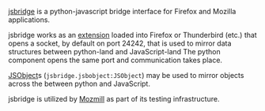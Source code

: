 [jsbridge](https://github.com/mozautomation/mozmill/tree/master/jsbridge)
is a python-javascript bridge interface for Firefox and Mozilla
applications.

jsbridge works as an 
[extension](https://github.com/mozautomation/mozmill/tree/master/jsbridge/jsbridge/extension)
loaded into Firefox or Thunderbird
(etc.) that opens a socket, by default on port 24242, that 
is used to mirror data structures between python-land and JavaScript-land
The python component opens the same port and communication takes place.

[JSObject](https://github.com/mozautomation/mozmill/blob/master/jsbridge/jsbridge/jsobjects.py)s 
(`jsbridge.jsbobject:JSObject`) may be used to mirror
objects across the between python and JavaScript.

jsbridge is utilized by 
[Mozmill](https://developer.mozilla.org/en/Mozmill) as part of its
testing infrastructure.
